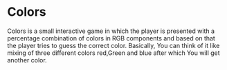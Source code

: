 # Colors

Colors is a small interactive game in which the player is presented with a percentage
combination of colors in RGB components and based on that the player tries to guess
the correct color.
Basically, 
          You can think of it like  mixing of three different colors red,Green and blue after which You will get another color.
